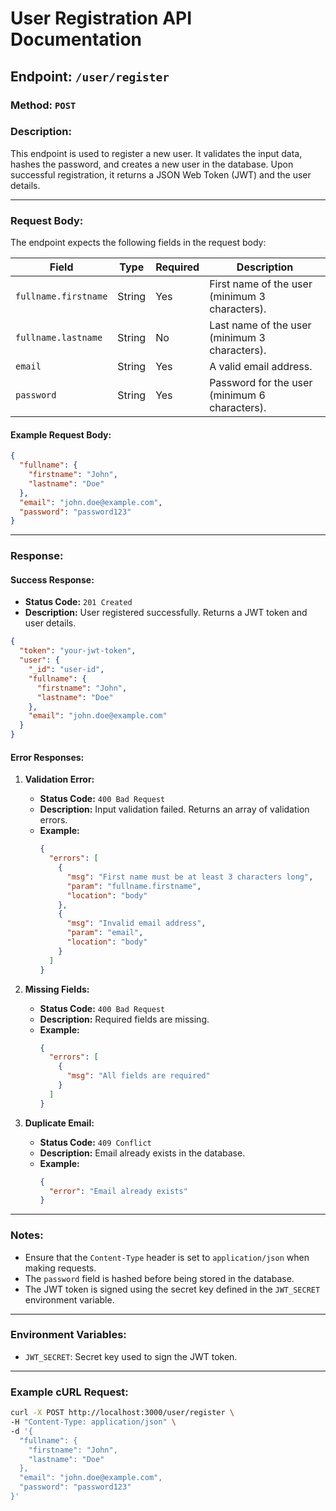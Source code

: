 # User Registration API Documentation

## Endpoint: `/user/register`

### Method: `POST`

### Description:
This endpoint is used to register a new user. It validates the input data, hashes the password, and creates a new user in the database. Upon successful registration, it returns a JSON Web Token (JWT) and the user details.

---

### Request Body:
The endpoint expects the following fields in the request body:

| Field                | Type   | Required | Description                                      |
|----------------------|--------|----------|--------------------------------------------------|
| `fullname.firstname` | String | Yes      | First name of the user (minimum 3 characters).   |
| `fullname.lastname`  | String | No       | Last name of the user (minimum 3 characters).    |
| `email`              | String | Yes      | A valid email address.                           |
| `password`           | String | Yes      | Password for the user (minimum 6 characters).    |

#### Example Request Body:
```json
{
  "fullname": {
    "firstname": "John",
    "lastname": "Doe"
  },
  "email": "john.doe@example.com",
  "password": "password123"
}
```

---

### Response:

#### Success Response:
- **Status Code:** `201 Created`
- **Description:** User registered successfully. Returns a JWT token and user details.

```json
{
  "token": "your-jwt-token",
  "user": {
    "_id": "user-id",
    "fullname": {
      "firstname": "John",
      "lastname": "Doe"
    },
    "email": "john.doe@example.com"
  }
}
```

#### Error Responses:

1. **Validation Error:**
   - **Status Code:** `400 Bad Request`
   - **Description:** Input validation failed. Returns an array of validation errors.
   - **Example:**
     ```json
     {
       "errors": [
         {
           "msg": "First name must be at least 3 characters long",
           "param": "fullname.firstname",
           "location": "body"
         },
         {
           "msg": "Invalid email address",
           "param": "email",
           "location": "body"
         }
       ]
     }
     ```

2. **Missing Fields:**
   - **Status Code:** `400 Bad Request`
   - **Description:** Required fields are missing.
   - **Example:**
     ```json
     {
       "errors": [
         {
           "msg": "All fields are required"
         }
       ]
     }
     ```

3. **Duplicate Email:**
   - **Status Code:** `409 Conflict`
   - **Description:** Email already exists in the database.
   - **Example:**
     ```json
     {
       "error": "Email already exists"
     }
     ```

---

### Notes:
- Ensure that the `Content-Type` header is set to `application/json` when making requests.
- The `password` field is hashed before being stored in the database.
- The JWT token is signed using the secret key defined in the `JWT_SECRET` environment variable.

---

### Environment Variables:
- `JWT_SECRET`: Secret key used to sign the JWT token.

---

### Example cURL Request:
```bash
curl -X POST http://localhost:3000/user/register \
-H "Content-Type: application/json" \
-d '{
  "fullname": {
    "firstname": "John",
    "lastname": "Doe"
  },
  "email": "john.doe@example.com",
  "password": "password123"
}'
```
